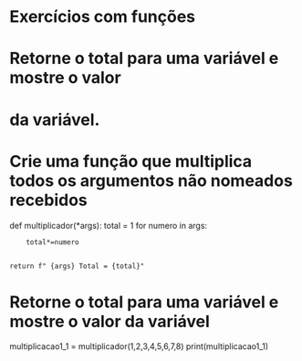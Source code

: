 # Exercícios com funções


# Retorne o total para uma variável e mostre o valor
# da variável.

# Crie uma função que multiplica todos os argumentos não nomeados recebidos
def multiplicador(*args):
    total = 1
    for numero in args:

        total*=numero


    return f" {args} Total = {total}"

# Retorne o total para uma variável e mostre o valor da variável
multiplicacao1_1 = multiplicador(1,2,3,4,5,6,7,8)
print(multiplicacao1_1)
